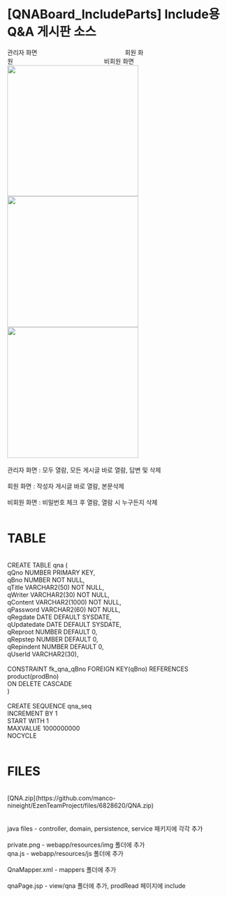 # [QNABoard_IncludeParts] Include용 Q&A 게시판 소스

관리자 화면&nbsp;&nbsp;&nbsp;&nbsp;&nbsp;&nbsp;&nbsp;&nbsp;&nbsp;&nbsp;&nbsp;&nbsp;&nbsp;&nbsp;&nbsp;&nbsp;&nbsp;&nbsp;&nbsp;&nbsp;&nbsp;&nbsp;&nbsp;&nbsp;&nbsp;&nbsp;&nbsp;&nbsp;&nbsp;&nbsp;&nbsp;&nbsp;&nbsp;&nbsp;&nbsp;&nbsp;&nbsp;&nbsp;&nbsp;&nbsp;&nbsp;&nbsp;&nbsp;&nbsp;&nbsp;&nbsp;&nbsp;&nbsp;&nbsp;&nbsp;
회원 화원&nbsp;&nbsp;&nbsp;&nbsp;&nbsp;&nbsp;&nbsp;&nbsp;&nbsp;&nbsp;&nbsp;&nbsp;&nbsp;&nbsp;&nbsp;&nbsp;&nbsp;&nbsp;&nbsp;&nbsp;&nbsp;&nbsp;&nbsp;&nbsp;&nbsp;&nbsp;&nbsp;&nbsp;&nbsp;&nbsp;&nbsp;&nbsp;&nbsp;&nbsp;&nbsp;&nbsp;&nbsp;&nbsp;&nbsp;&nbsp;&nbsp;&nbsp;&nbsp;&nbsp;&nbsp;&nbsp;&nbsp;&nbsp;&nbsp;&nbsp;&nbsp;&nbsp;
비회원 화면
<br>
<img src="https://user-images.githubusercontent.com/20694370/125551222-949dd0a9-4eee-475c-91de-39ef43c7705c.png" width="300" height="300">
<img src="https://user-images.githubusercontent.com/20694370/125551397-7c685e80-c6e3-41bf-999c-0f112af8c984.png" width="300" height="300">
<img src="https://user-images.githubusercontent.com/20694370/125551275-3be4a2ef-5132-41f8-93e5-5a2f38e2b542.png" width="300" height="300">
<br>
<br>
관리자 화면 : 모두 열람, 모든 게시글 바로 열람, 답변 및 삭제<br>
<br>
회원 화면 : 작성자 게시글 바로 열람, 본문삭제<br>
<br>
비회원 화면 : 비밀번호 체크 후 열람, 열람 시 누구든지 삭제<br>
<br>
# TABLE
<br>
CREATE TABLE qna ( <br>
qQno NUMBER PRIMARY KEY, <br>
qBno NUMBER NOT NULL, <br>
qTitle VARCHAR2(50) NOT NULL, <br>
qWriter VARCHAR2(30) NOT NULL, <br>
qContent VARCHAR2(1000) NOT NULL, <br>
qPassword VARCHAR2(60) NOT NULL, <br>
qRegdate DATE DEFAULT SYSDATE, <br>
qUpdatedate DATE DEFAULT SYSDATE, <br>
qReproot NUMBER DEFAULT 0, <br>
qRepstep NUMBER DEFAULT 0, <br>
qRepindent NUMBER DEFAULT 0, <br>
qUserId VARCHAR2(30), <br>
<br>
CONSTRAINT fk_qna_qBno FOREIGN KEY(qBno) REFERENCES product(prodBno) <br>
ON DELETE CASCADE <br>
)<br>
<br>
CREATE SEQUENCE qna_seq<br>
INCREMENT BY 1<br>
START WITH 1<br>
MAXVALUE 1000000000<br>
NOCYCLE<br>
<br>

# FILES
<br>
[QNA.zip](https://github.com/manco-nineight/EzenTeamProject/files/6828620/QNA.zip)<br>
<br>
<br>
java files - controller, domain, persistence, service 패키지에 각각 추가<br>
<br>
private.png - webapp/resources/img 폴더에 추가<br>
qna.js  - webapp/resources/js 폴더에 추가<br>
<br>
QnaMapper.xml - mappers 폴더에 추가<br>
<br>
qnaPage.jsp - view/qna 폴더에 추가, prodRead 페이지에 include<br>

